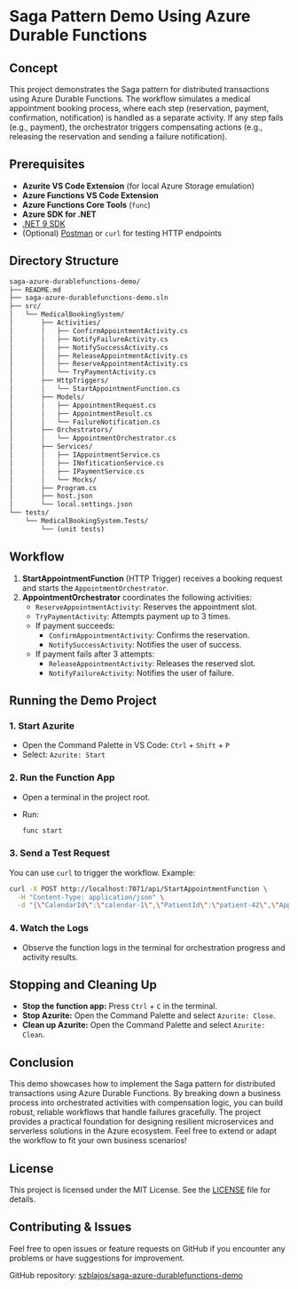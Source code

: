 # Saga Pattern Demo Using Azure Durable Functions

## Concept

This project demonstrates the Saga pattern for distributed transactions using Azure Durable Functions. The workflow simulates a medical appointment booking process, where each step (reservation, payment, confirmation, notification) is handled as a separate activity. If any step fails (e.g., payment), the orchestrator triggers compensating actions (e.g., releasing the reservation and sending a failure notification).

## Prerequisites

- **Azurite VS Code Extension** (for local Azure Storage emulation)
- **Azure Functions VS Code Extension**
- **Azure Functions Core Tools** (`func`)
- **Azure SDK for .NET**
- [.NET 9 SDK](https://dotnet.microsoft.com/download)
- (Optional) [Postman](https://www.postman.com/) or `curl` for testing HTTP endpoints

## Directory Structure

```txt
saga-azure-durablefunctions-demo/
├── README.md
├── saga-azure-durablefunctions-demo.sln
├── src/
│   └── MedicalBookingSystem/
│       ├── Activities/
│       │   ├── ConfirmAppointmentActivity.cs
│       │   ├── NotifyFailureActivity.cs
│       │   ├── NotifySuccessActivity.cs
│       │   ├── ReleaseAppointmentActivity.cs
│       │   ├── ReserveAppointmentActivity.cs
│       │   └── TryPaymentActivity.cs
│       ├── HttpTriggers/
│       │   └── StartAppointmentFunction.cs
│       ├── Models/
│       │   ├── AppointmentRequest.cs
│       │   ├── AppointmentResult.cs
│       │   └── FailureNotification.cs
│       ├── Orchestrators/
│       │   └── AppointmentOrchestrator.cs
│       ├── Services/
│       │   ├── IAppointmentService.cs
│       │   ├── INofiticationService.cs
│       │   ├── IPaymentService.cs
│       │   └── Mocks/
│       ├── Program.cs
│       ├── host.json
│       └── local.settings.json
└── tests/
    └── MedicalBookingSystem.Tests/
        └── (unit tests)
```

## Workflow

1. **StartAppointmentFunction** (HTTP Trigger) receives a booking request and starts the `AppointmentOrchestrator`.
2. **AppointmentOrchestrator** coordinates the following activities:
   - `ReserveAppointmentActivity`: Reserves the appointment slot.
   - `TryPaymentActivity`: Attempts payment up to 3 times.
   - If payment succeeds:
     - `ConfirmAppointmentActivity`: Confirms the reservation.
     - `NotifySuccessActivity`: Notifies the user of success.
   - If payment fails after 3 attempts:
     - `ReleaseAppointmentActivity`: Releases the reserved slot.
     - `NotifyFailureActivity`: Notifies the user of failure.

## Running the Demo Project

### 1. Start Azurite

- Open the Command Palette in VS Code: `Ctrl` + `Shift` + `P`
- Select: `Azurite: Start`

### 2. Run the Function App

- Open a terminal in the project root.
- Run:

  ``` sh
  func start
  ```

### 3. Send a Test Request

You can use `curl` to trigger the workflow. Example:

```sh
curl -X POST http://localhost:7071/api/StartAppointmentFunction \
  -H "Content-Type: application/json" \
  -d "{\"CalendarId\":\"calendar-1\",\"PatientId\":\"patient-42\",\"AppointmentDate\":\"2025-09-01T10:00:00Z\"}"
```

### 4. Watch the Logs

- Observe the function logs in the terminal for orchestration progress and activity results.

## Stopping and Cleaning Up

- **Stop the function app:** Press `Ctrl` + `C` in the terminal.
- **Stop Azurite:** Open the Command Palette and select `Azurite: Close`.
- **Clean up Azurite:** Open the Command Palette and select `Azurite: Clean`.

## Conclusion

This demo showcases how to implement the Saga pattern for distributed transactions using Azure Durable Functions. By breaking down a business process into orchestrated activities with compensation logic, you can build robust, reliable workflows that handle failures gracefully. The project provides a practical foundation for designing resilient microservices and serverless solutions in the Azure ecosystem. Feel free to extend or adapt the workflow to fit your own business scenarios!

## License

This project is licensed under the MIT License. See the [LICENSE](LICENSE) file for details.

## Contributing & Issues

Feel free to open issues or feature requests on GitHub if you encounter any problems or have suggestions for improvement.

GitHub repository: [szblajos/saga-azure-durablefunctions-demo](https://github.com/szblajos/saga-azure-durablefunctions-demo)
